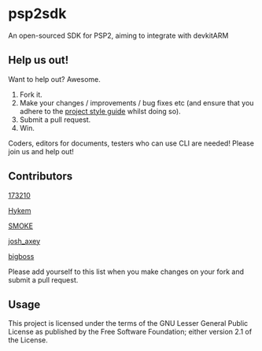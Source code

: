# psp2sdk
An open-sourced SDK for PSP2, aiming to integrate with devkitARM

## Help us out!
Want to help out? Awesome.

1. Fork it.
2. Make your changes / improvements / bug fixes etc (and ensure that you adhere to the [project style guide](https://github.com/173210/psp2sdk/wiki) whilst doing so).
3. Submit a pull request.
4. Win.

Coders, editors for documents, testers who can use CLI are needed! Please join us and help out!

## Contributors
[173210](https://github.com/173210)

[Hykem](https://github.com/Hykem)

[SMOKE](https://github.com/SMOKE5)

[josh_axey](https://github.com/joshaxey)

[bigboss](https://github.com/psxdev)

Please add yourself to this list when you make changes on your fork and submit a pull request.

## Usage
This project is licensed under the terms of the GNU Lesser General Public License as published by the Free Software Foundation; either version 2.1 of the License.

